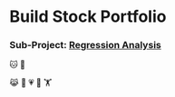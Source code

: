 # Build Stock Portfolio
### Sub-Project: [Regression Analysis](https://github.com/KJJHHH/Build-Portfolio/tree/master/TEJ_portfolio)


🐱
🙉

😹
🧑
💗
🦁
🏋